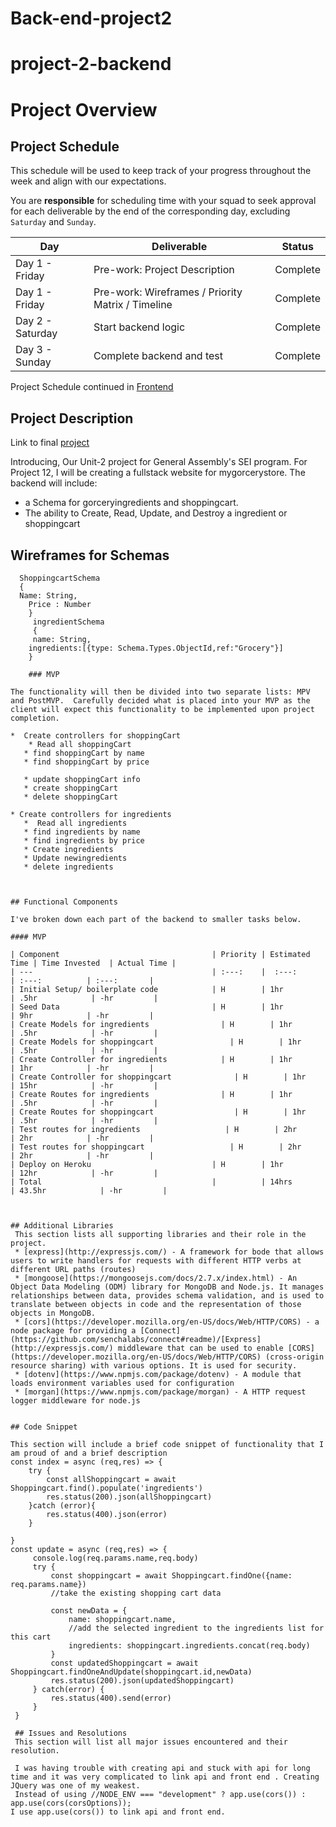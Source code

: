 # Back-end-project2
# project-2-backend
# Project Overview

## Project Schedule

This schedule will be used to keep track of your progress throughout the week and align with our expectations.  

You are **responsible** for scheduling time with your squad to seek approval for each deliverable by the end of the corresponding day, excluding `Saturday` and `Sunday`.

|  Day | Deliverable | Status
|-----|----------------------------------------------| ----------|
|Day 1 - Friday | Pre-work: Project Description                          | Complete
|Day 1 - Friday | Pre-work: Wireframes / Priority Matrix / Timeline      | Complete
|Day 2 - Saturday | Start backend logic                                  | Complete
|Day 3 - Sunday | Complete backend and test                              | Complete

Project Schedule continued in [Frontend](https://github.com/Nangshen16/Front-end-project2)

## Project Description

Link to final [project](https://project2rachel.herokuapp.com/)

Introducing, Our Unit-2 project for General Assembly's SEI program.
     For Project 12, I will be creating a fullstack website for mygorcerystore.
 The backend will include:
  * a Schema for gorceryingredients and shoppingcart.
 * The ability to Create, Read, Update, and Destroy a ingredient or shoppingcart
 
 ## Wireframes for Schemas
```
  ShoppingcartSchema
  {
  Name: String,
    Price : Number
    }
     ingredientSchema
     {
     name: String,
    ingredients:[{type: Schema.Types.ObjectId,ref:"Grocery"}]
    }
    
    ### MVP

The functionality will then be divided into two separate lists: MPV and PostMVP.  Carefully decided what is placed into your MVP as the client will expect this functionality to be implemented upon project completion.  

*  Create controllers for shoppingCart
    * Read all shoppingCart
   * find shoppingCart by name
   * find shoppingCart by price
   
   * update shoppingCart info
   * create shoppingCart
   * delete shoppingCart
  
* Create controllers for ingredients
   *  Read all ingredients
   * find ingredients by name
   * find ingredients by price
   * Create ingredients
   * Update newingredients
   * delete ingredients
  
  

## Functional Components

I've broken down each part of the backend to smaller tasks below.

#### MVP

| Component                                  | Priority | Estimated Time | Time Invested  | Actual Time |
| ---                                        | :---:    |  :---:         | :---:          | :---:       |
| Initial Setup/ boilerplate code            | H        | 1hr            | .5hr            | -hr         |
| Seed Data                                  | H        | 1hr            | 9hr            | -hr         |
| Create Models for ingredients                | H        | 1hr            | .5hr            | -hr         |
| Create Models for shoppingcart                 | H        | 1hr            | .5hr            | -hr         |
| Create Controller for ingredients            | H        | 1hr            | 1hr            | -hr         |
| Create Controller for shoppingcart              | H        | 1hr            | 15hr            | -hr         |
| Create Routes for ingredients                | H        | 1hr            | .5hr            | -hr         |
| Create Routes for shoppingcart                  | H        | 1hr            | .5hr            | -hr         |
| Test routes for ingredients                   | H        | 2hr            | 2hr            | -hr         |
| Test routes for shoppingcart                   | H        | 2hr            | 2hr            | -hr         |
| Deploy on Heroku                           | H        | 1hr            | 12hr            | -hr         |
| Total                                      |          | 14hrs          | 43.5hr            | -hr         |



## Additional Libraries
 This section lists all supporting libraries and their role in the project.
 * [express](http://expressjs.com/) - A framework for bode that allows users to write handlers for requests with different HTTP verbs at different URL paths (routes)
 * [mongoose](https://mongoosejs.com/docs/2.7.x/index.html) - An Object Data Modeling (ODM) library for MongoDB and Node.js. It manages relationships between data, provides schema validation, and is used to translate between objects in code and the representation of those objects in MongoDB.
 * [cors](https://developer.mozilla.org/en-US/docs/Web/HTTP/CORS) - a node package for providing a [Connect](https://github.com/senchalabs/connect#readme)/[Express](http://expressjs.com/) middleware that can be used to enable [CORS](https://developer.mozilla.org/en-US/docs/Web/HTTP/CORS) (cross-origin resource sharing) with various options. It is used for security.
 * [dotenv](https://www.npmjs.com/package/dotenv) - A module that loads environment variables used for configuration
 * [morgan](https://www.npmjs.com/package/morgan) - A HTTP request logger middleware for node.js


## Code Snippet

This section will include a brief code snippet of functionality that I am proud of and a brief description  
const index = async (req,res) => {
    try {
        const allShoppingcart = await Shoppingcart.find().populate('ingredients')
        res.status(200).json(allShoppingcart)
    }catch (error){
        res.status(400).json(error)
    }
    
} 
const update = async (req,res) => {
     console.log(req.params.name,req.body)
     try {
         const shoppingcart = await Shoppingcart.findOne({name: req.params.name})
         //take the existing shopping cart data
         
         const newData = {
             name: shoppingcart.name,
             //add the selected ingredient to the ingredients list for this cart
             ingredients: shoppingcart.ingredients.concat(req.body)
         }
         const updatedShoppingcart = await Shoppingcart.findOneAndUpdate(shoppingcart.id,newData)
         res.status(200).json(updatedShoppingcart)
     } catch(error) {
         res.status(400).send(error)
     }
 }
 
 ## Issues and Resolutions
 This section will list all major issues encountered and their resolution.
 
 I was having trouble with creating api and stuck with api for long time and it was very complicated to link api and front end . Creating JQuery was one of my weakest.
 Instead of using //NODE_ENV === "development" ? app.use(cors()) : app.use(cors(corsOptions));
I use app.use(cors()) to link api and front end.
